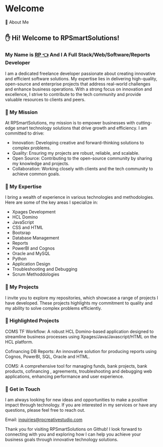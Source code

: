 # Welcome
👔 About Me

## ✋ Hi! Welcome to RPSmartSolutions! 
### My Name is [RP 👈](https://rpcreativestudio.com/#/)  And I A Full Stack/Web/Software/Reports Developer

I am a dedicated freelance developer passionate about creating innovative and efficient software solutions. My expertise lies in delivering high-quality, open-source and enterprise projects that address real-world challenges and enhance business operations. With a strong focus on innovation and excellence, I strive to contribute to the tech community and provide valuable resources to clients and peers.

### 👔 My Mission

At RPSmartSolutions, my mission is to empower businesses with cutting-edge smart technology solutions that drive growth and efficiency. I am committed to drive:

- Innovation: Developing creative and forward-thinking solutions to complex problems.
- Quality: Ensuring my projects are robust, reliable, and scalable.
- Open Source: Contributing to the open-source community by sharing my knowledge and projects.
- Collaboration: Working closely with clients and the tech community to achieve common goals.

### 👔 My Expertise
I bring a wealth of experience in various technologies and methodologies. Here are some of the key areas I specialize in:

- Xpages Development
- HCL Domino
- JavaScript
- CSS and HTML
- Bootsrap
- Database Management
- Reports
- PowerBI and Cognos
- Oracle and MySQL
- Python
- Application Design
- Troubleshooting and Debugging
- Scrum Methoddologies

### 👔 My Projects
I invite you to explore my repositories, which showcase a range of projects I have developed. These projects highlights  my commitment to quality and my ability to solve complex problems efficiently. 

### 👔 Highlighted Projects

COMS TF Workflow: A robust HCL Domino-based application designed to streamline business processes using Xpages/Java/Javascript/HTML on the HCL platform.

Cofinancing DB Reports: An innovative solution for producing reports using Cognos, PowerBI, SQL, Oracle and HTML.

COMS: A comprehensive tool for managing funds, bank projects, bank products, cofinancing , agreements, troubleshooting and debugging web applications, enhancing performance and user experience.


### 🔗 Get in Touch
I am always looking for new ideas and opportunities to make a positive impact through technology. If you are interested in my services or have any questions, please feel free to reach out.

Email: inquiries@rpcreativestudio.com

Thank you for visiting RPSmartSolutions on Github! I look forward to connecting with you and exploring how I can help you achieve your business goals through innovative technology solutions.


